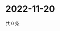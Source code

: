 # 2022-11-20

共 0 条

<!-- BEGIN WEIBO -->
<!-- 最后更新时间 Sun Nov 20 2022 14:19:33 GMT+0800 (China Standard Time) -->

<!-- END WEIBO -->
